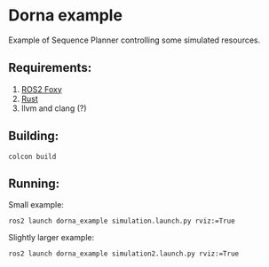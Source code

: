 Dorna example
====================

Example of Sequence Planner controlling some simulated resources.

Requirements:
-----------------
1. [ROS2 Foxy](https://index.ros.org/doc/ros2/Releases/Release-Foxy-Fitzroy/)
2. [Rust](https://rustup.rs/)
3. llvm and clang (?)

Building:
-----------------
```
colcon build
```

Running:
-----------------

Small example:
```
ros2 launch dorna_example simulation.launch.py rviz:=True
```

Slightly larger example:
```
ros2 launch dorna_example simulation2.launch.py rviz:=True
```
